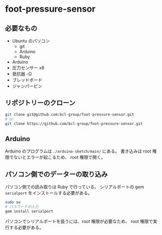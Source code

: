# foot-pressure-sensor
## 必要なもの
- Ubuntu のパソコン
    - git
    - Arduino
    - Ruby
- Arduino
- 圧力センサー x8
- 抵抗器 -Ω
- ブレッドボード
- ジャンパーピン

## リポジトリーのクローン
```sh
git clone git@github.com:bcl-group/foot-pressure-sensor.git
# or
git clone https://github.com/bcl-group/foot-pressure-sensor.git
```

## Arduino
Arduino のプログラムは `./arduino-sketch/main/` にある。
書き込みは root 権限でないとエラーが起こるため、
root 権限で開く。

## パソコン側でのデーターの取り込み
パソコン側での読み取りは Ruby で行っている。
シリアルポートの gem `serialport` をインストールする必要がある。

```sh
sudo su
# パスワードの入力
gem install serialport
```

パソコンでシリアルポートを扱うには、root 権限が必要なため、
root 権限で実行する必要がある。